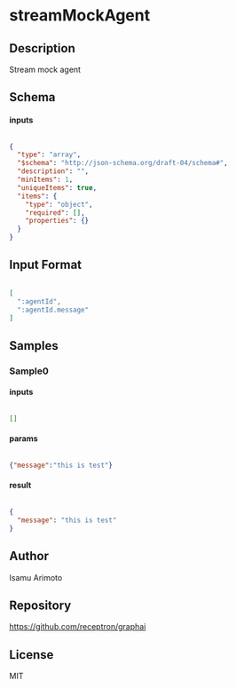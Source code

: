 # streamMockAgent

## Description

Stream mock agent

## Schema

#### inputs

```json

{
  "type": "array",
  "$schema": "http://json-schema.org/draft-04/schema#",
  "description": "",
  "minItems": 1,
  "uniqueItems": true,
  "items": {
    "type": "object",
    "required": [],
    "properties": {}
  }
}

````

## Input Format

```json

[
  ":agentId",
  ":agentId.message"
]

````

## Samples

### Sample0

#### inputs

```json

[]

````

#### params

```json

{"message":"this is test"}

````

#### result

```json

{
  "message": "this is test"
}

````

## Author

Isamu Arimoto

## Repository

https://github.com/receptron/graphai

## License

MIT

